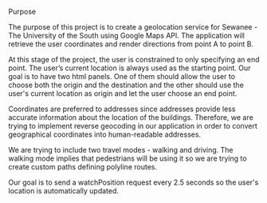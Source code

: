 
Purpose

The purpose of this project is to create a geolocation service for Sewanee - The University of the South using Google Maps API. The application will retrieve the user coordinates and render directions from point A to point B.

At this stage of the project, the user is constrained to only specifying an end point. The user’s current location is always used as the starting point. Our goal is to have two html panels. One of them should allow the user to choose both the origin and the destination and the other should use the user's current location as origin and let the user choose an end point.

Coordinates are preferred to addresses since addresses provide less accurate information about the location of the buildings. Therefore, we are trying to implement reverse geocoding in our application in order to convert geographical coordinates into human-readable addresses.

We are trying to include two travel modes - walking and driving. The walking mode implies that pedestrians will be using it so we are trying to create custom paths defining polyline routes.

Our goal is to send a watchPosition request every 2.5 seconds so the user's location is automatically updated.

